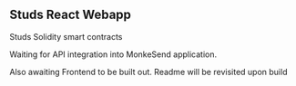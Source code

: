 ## Studs React Webapp

Studs Solidity smart contracts

Waiting for API integration into MonkeSend application.

Also awaiting Frontend to be built out. Readme will be revisited upon build
